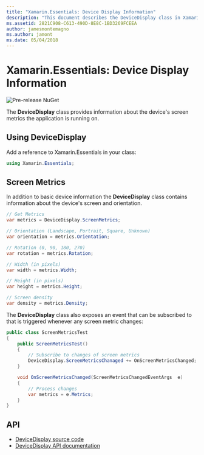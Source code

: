 ```yaml
---
title: "Xamarin.Essentials: Device Display Information"
description: "This document describes the DeviceDisplay class in Xamarin.Essentials, which provides screen metrics for the device on which the application is running."
ms.assetid: 2821C908-C613-490D-8E8C-1BD3269FCEEA
author: jamesmontemagno
ms.author: jamont
ms.date: 05/04/2018
---
```


# Xamarin.Essentials: Device Display Information

![Pre-release NuGet](~/media/shared/pre-release.png)

The **DeviceDisplay** class provides information about the device's screen metrics the application is running on.

## Using DeviceDisplay

Add a reference to Xamarin.Essentials in your class:

```csharp
using Xamarin.Essentials;
```

## Screen Metrics

In addition to basic device information the **DeviceDisplay** class contains information about the device's screen and orientation.

```csharp
// Get Metrics
var metrics = DeviceDisplay.ScreenMetrics;

// Orientation (Landscape, Portrait, Square, Unknown)
var orientation = metrics.Orientation;

// Rotation (0, 90, 180, 270)
var rotation = metrics.Rotation;

// Width (in pixels)
var width = metrics.Width;

// Height (in pixels)
var height = metrics.Height;

// Screen density
var density = metrics.Density;
```

The **DeviceDisplay** class also exposes an event that can be subscribed to that is triggered whenever any screen metric changes:

```csharp
public class ScreenMetricsTest
{
    public ScreenMetricsTest()
    {
        // Subscribe to changes of screen metrics
        DeviceDisplay.ScreenMetricsChanaged += OnScreenMetricsChanged;
    }

    void OnScreenMetricsChanged(ScreenMetricsChangedEventArgs  e)
    {
        // Process changes
        var metrics = e.Metrics;
    }
}
```

## API

- [DeviceDisplay source code](https://github.com/xamarin/Essentials/tree/master/Xamarin.Essentials/DeviceDisplay)
- [DeviceDisplay API documentation](xref:Xamarin.Essentials.DeviceDisplay)
